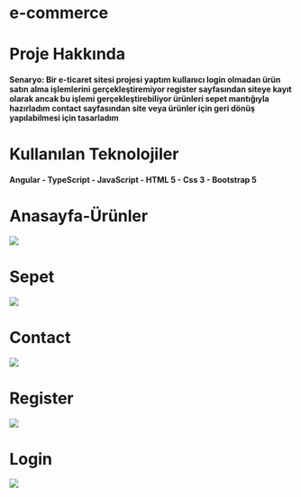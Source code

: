 <h1>e-commerce<h1>
<h1>Proje Hakkında</h1>
<h4>Senaryo: Bir e-ticaret sitesi projesi yaptım kullanıcı login olmadan ürün satın alma işlemlerini gerçekleştiremiyor register sayfasından siteye kayıt olarak ancak bu işlemi gerçekleştirebiliyor ürünleri sepet mantığıyla hazırladım contact sayfasından site veya ürünler için geri dönüş yapılabilmesi için tasarladım<h4>
<h1>Kullanılan Teknolojiler</h1>
<h4>Angular - TypeScript - JavaScript - HTML 5 - Css 3 - Bootstrap 5<h/4>
<h1>Anasayfa-Ürünler</h1>
<img src="https://user-images.githubusercontent.com/116731704/226999438-36093b56-a682-4f26-9088-bdbad8e8bdd4.gif">

<h1>Sepet</h1>
<img src="https://user-images.githubusercontent.com/116731704/226999639-3cfd2ecf-4377-4121-a9e2-c7f7a38cf6d5.gif">

<h1>Contact</h1>
<img src="https://user-images.githubusercontent.com/116731704/226999723-493aa444-f53f-4882-9253-74a911349a62.gif">

<h1>Register</h1>
<img src="https://user-images.githubusercontent.com/116731704/226999843-c53a2f14-6fbf-4fe4-b9b3-a21f6eb5c727.gif">

<h1>Login</h1>
<img src="https://user-images.githubusercontent.com/116731704/226999843-c53a2f14-6fbf-4fe4-b9b3-a21f6eb5c727.gif">
